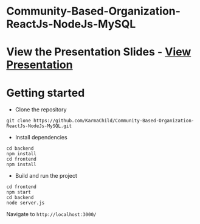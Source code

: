 # Community-Based-Organization-ReactJs-NodeJs-MySQL

# View the Presentation Slides - [View Presentation](https://github.com/KarmaChild/Community-Based-Organization-ReactJs-NodeJs-MySQL/blob/master/Community%20Based%20Organization%20Presentation.pdf)

# Getting started
- Clone the repository
```
git clone https://github.com/KarmaChild/Community-Based-Organization-ReactJs-NodeJs-MySQL.git
```
- Install dependencies
```
cd backend
npm install
cd frontend
npm install

``` 

- Build and run the project
```
cd frontend
npm start
cd backend
node server.js
```
Navigate to `http://localhost:3000/`

